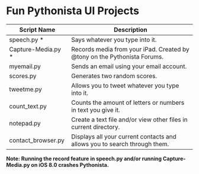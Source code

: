 Fun Pythonista UI Projects
====================

| Script Name                        | Description                | 
| ---------------------------------- | -------------------------- | 
| speech.py     * | Says whatever you type into it. |
| Capture-Media.py     * | Records media from your iPad. Created by @tony on the Pythonista Forums.|
| myemail.py      | Sends an email using your email account. |
| scores.py      | Generates two random scores. |
| tweetme.py      | Allows you to tweet whatever you type into it. |
| count_text.py      | Counts the amount of letters or numbers in text you give it. |
| notepad.py      | Create a text file and/or view other files in current directory. |
| contact_browser.py      | Displays all your current contacts and allows you to search through them. |

**Note: Running the record feature in speech.py and/or running Capture-Media.py on iOS 8.0 crashes Pythonista.**
